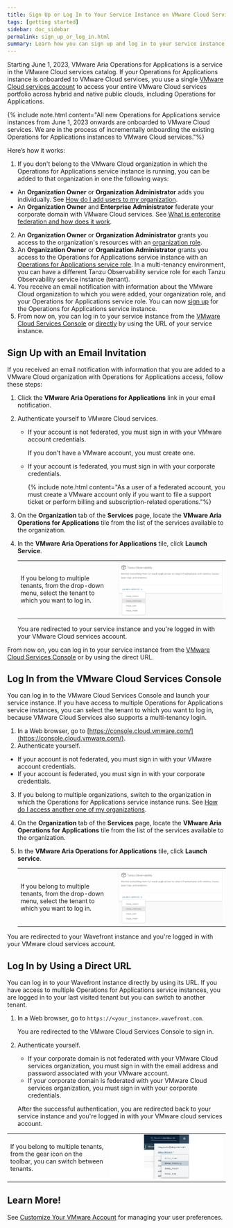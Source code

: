 ```yaml
---
title: Sign Up or Log In to Your Service Instance on VMware Cloud Services
tags: [getting started]
sidebar: doc_sidebar
permalink: sign_up_or_log_in.html
summary: Learn how you can sign up and log in to your service instance if it's onboarded to VMware Cloud services.
---
```

Starting June 1, 2023, VMware Aria Operations for Applications is a service in the VMware Cloud services catalog. If your Operations for Applications instance is onboarded to VMware Cloud services, you use a single [VMware Cloud services account](csp_getting_started.html#what-is-a-vmware-cloud-services-account) to access your entire VMware Cloud services portfolio across hybrid and native public clouds, including Operations for Applications.

{% include note.html content="All new Operations for Applications service instances from June 1, 2023 onwards are onboarded to VMware Cloud services. We are in the process of incrementally onboarding the existing Operations for Applications instances to VMware Cloud services."%}

Here’s how it works:
1.	If you don't belong to the VMware Cloud organization in which the Operations for Applications service instance is running, you can be added to that organization in one the following ways:
- An **Organization Owner** or **Organization Administrator** adds you individually. See [How do I add users to my organization](https://docs.vmware.com/en/VMware-Cloud-services/services/Using-VMware-Cloud-Services/GUID-47AA313E-9DAC-447C-B6C8-DF71ED45B0D5.html).
- An **Organization Owner** and **Enterprise Administrator** federate your corporate domain with VMware Cloud services. See [What is enterprise federation and how does it work](https://docs.vmware.com/en/VMware-Cloud-services/services/setting-up-enterprise-federation-cloud-services/GUID-76FAECB3-CFAA-461E-B9C9-2A49C39CD17F.html).
2. An **Organization Owner** or **Organization Administrator** grants you access to the organization's resources with an [organization role](csp_getting_started.html#what-is-a-vmware-cloud-organization-role).
3. An **Organization Owner** or **Organization Administrator** grants you access to the Operations for Applications service instance with an [Operations for Applications service role](csp_getting_started.html#what-is-an-operations-for-applications-service-role). In a multi-tenancy environment, you can have a different Tanzu Observability service role for each Tanzu Observability service instance (tenant).
3. You receive an email notification with information about the VMware Cloud organization to which you were added, your organization role, and your Operations for Applications service role. You can now [sign up](#sign-up-with-an-email-invitation) for the Operations for Applications service instance.
4. From now on, you can log in to your service instance from the [VMware Cloud Services Console](#log-in-from-the-vmware-cloud-services-console) or [directly](#log-in-by-using-a-direct-url) by using the URL of your service instance.

## Sign Up with an Email Invitation

If you received an email notification with information that you are added to a VMware Cloud organization with Operations for Applications access, follow these steps:

1. Click the **VMware Aria Operations for Applications** link in your email notification.
2. Authenticate yourself to VMware Cloud services. 
    - If your account is not federated, you must sign in with your VMware account credentials.
    
      If you don't have a VMware account, you must create one.
    - If your account is federated, you must sign in with your corporate credentials.
  
      {% include note.html content="As a user of a federated account, you must create a VMware account only if you want to file a support ticket or perform billing and subscription-related operations."%}
3. On the **Organization** tab of the **Services** page, locate the **VMware Aria Operations for Applications** tile from the list of the services available to the organization.
4. In the **VMware Aria Operations for Applications** tile, click **Launch Service**.

   <table>
   <tr>
   <td>If you belong to multiple tenants, from the drop-down menu, select the tenant to which you want to log in.</td>
   <td><img src="/images/csp_multi_tenancy.png" alt="Drop-down menu with several tenants."></td>
   </tr>
   </table>

    You are redirected to your service instance and you're logged in with your VMware Cloud services account.
    
From now on, you can log in to your service instance from the [VMware Cloud Services Console](https://console.cloud.vmware.com/) or by using the direct URL.

## Log In from the VMware Cloud Services Console

You can log in to the VMware Cloud Services Console and launch your service instance. If you have access to multiple Operations for Applications service instances, you can select the tenant to which you want to log in, because VMware Cloud Services also supports a multi-tenancy login.

1. In a Web browser, go to [https://console.cloud.vmware.com/](https://console.cloud.vmware.com/).
2. Authenticate yourself.
  - If your account is not federated, you must sign in with your VMware account credentials. 
  - If your account is federated, you must sign in with your corporate credentials.
3. If you belong to multiple organizations, switch to the organization in which the Operations for Applications service instance runs. See [How do I access another one of my organizations](https://docs.vmware.com/en/VMware-Cloud-services/services/Using-VMware-Cloud-Services/GUID-432417CF-CE0C-48EB-BEBB-8C27751577D1.html).
4. On the **Organization** tab of the **Services** page, locate the **VMware Aria Operations for Applications** tile from the list of the services available to the organization.
5. In the **VMware Aria Operations for Applications** tile, click **Launch service**.

    <table>
    <tr>
    <td>If you belong to multiple tenants, from the drop-down menu, select the tenant to which you want to log in.</td>
    <td><img src="/images/csp_multi_tenancy.png" alt="Drop-down menu with several tenants."></td>
    </tr>
    </table>

You are redirected to your Wavefront instance and you're logged in with your VMware cloud services account.

## Log In by Using a Direct URL

You can log in to your Wavefront instance directly by using its URL. If you have access to multiple Operations for Applications service instances, you are logged in to your last visited tenant but you can switch to another tenant.

1. In a Web browser, go to `https://<your_instance>.wavefront.com`.

    You are redirected to the VMware Cloud Services Console to sign in.
2. Authenticate yourself.
    -  If your corporate domain is not federated with your VMware Cloud services organization, you must sign in with the email address and password associated with your VMware account.
    - If your corporate domain is federated with your VMware Cloud services organization, you must sign in with your corporate credentials.

    After the successful authentication, you are redirected back to your service instance and you're logged in with your VMware cloud services account.

<table>
<tr>
<td>If you belong to multiple tenants, from the gear icon on the toolbar, you can switch between tenants.</td>
<td><img src="/images/to_multi_tenancy.png" alt="Drop-down menu with several tenants."></td>
</tr>
</table>

## Learn More!

See [Customize Your VMware Account](csp_users_account_managing.html) for managing your user preferences.
